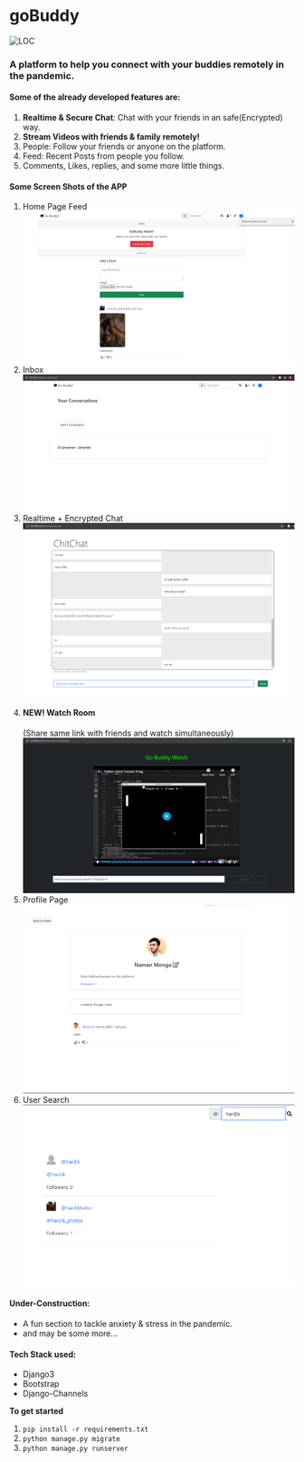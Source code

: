 # goBuddy
![LOC](https://img.shields.io/badge/lines%20of%20code-3.4K-brightgreen)
### A platform to help you connect with your buddies remotely in the pandemic.

#### Some of the already developed features are:
1. **Realtime & Secure Chat**: Chat with your friends in an safe(Encrypted) way.
2. **Stream Videos with friends & family remotely!** 
3. People: Follow your friends or anyone on the platform.
4. Feed: Recent Posts from people you follow.
5. Comments, Likes, replies, and some more little things.


#### Some Screen Shots of the APP
1. Home Page Feed ![Home](https://github.com/Naman-Monga/go_buddy/blob/master/screenshots/homefeed.png)
2. Inbox ![Inbox](https://github.com/Naman-Monga/go_buddy/blob/master/screenshots/inbox.png)
3. Realtime + Encrypted Chat ![Chat](https://github.com/Naman-Monga/go_buddy/blob/master/screenshots/chatBox.png)
4. #### NEW! Watch Room 
   (Share same link with friends and watch simultaneously)![Watch Room](https://github.com/Naman-Monga/go_buddy/blob/master/screenshots/goWatch.png)
5. Profile Page 
![Profile](https://github.com/Naman-Monga/go_buddy/blob/master/screenshots/profile.png)
7. User Search \
![Search](https://github.com/Naman-Monga/go_buddy/blob/master/screenshots/search.png)


#### Under-Construction:
* A fun section to tackle anxiety & stress in the pandemic.
* and may be some more...

#### Tech Stack used:
* Django3
* Bootstrap
* Django-Channels

**To get started**
1. `pip install -r requirements.txt`
2. `python manage.py migrate`
3. `python manage.py runserver`
